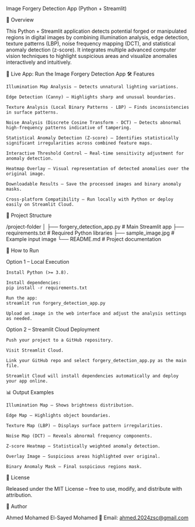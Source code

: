 Image Forgery Detection App (Python + Streamlit)

📌 Overview

This Python + Streamlit application detects potential forged or manipulated regions in digital images by combining illumination analysis, edge detection, texture patterns (LBP), noise frequency mapping (DCT), and statistical anomaly detection (z-score). It integrates multiple advanced computer vision techniques to highlight suspicious areas and visualize anomalies interactively and intuitively.

🔗 Live App: Run the Image Forgery Detection App
🛠 Features

    Illumination Map Analysis – Detects unnatural lighting variations.

    Edge Detection (Canny) – Highlights sharp and unusual boundaries.

    Texture Analysis (Local Binary Patterns - LBP) – Finds inconsistencies in surface patterns.

    Noise Analysis (Discrete Cosine Transform - DCT) – Detects abnormal high-frequency patterns indicative of tampering.

    Statistical Anomaly Detection (Z-score) – Identifies statistically significant irregularities across combined feature maps.

    Interactive Threshold Control – Real-time sensitivity adjustment for anomaly detection.

    Heatmap Overlay – Visual representation of detected anomalies over the original image.

    Downloadable Results – Save the processed images and binary anomaly masks.

    Cross-platform Compatibility – Run locally with Python or deploy easily on Streamlit Cloud.

📂 Project Structure

/project-folder
│
├── forgery_detection_app.py     # Main Streamlit app
├── requirements.txt             # Required Python libraries
├── sample_image.jpg             # Example input image
└── README.md                   # Project documentation

🚀 How to Run

Option 1 – Local Execution

    Install Python (>= 3.8).

    Install dependencies:
    pip install -r requirements.txt

    Run the app:
    streamlit run forgery_detection_app.py

    Upload an image in the web interface and adjust the analysis settings as needed.

Option 2 – Streamlit Cloud Deployment

    Push your project to a GitHub repository.

    Visit Streamlit Cloud.

    Link your GitHub repo and select forgery_detection_app.py as the main file.

    Streamlit Cloud will install dependencies automatically and deploy your app online.

📊 Output Examples

    Illumination Map – Shows brightness distribution.

    Edge Map – Highlights object boundaries.

    Texture Map (LBP) – Displays surface pattern irregularities.

    Noise Map (DCT) – Reveals abnormal frequency components.

    Z-score Heatmap – Statistically weighted anomaly detection.

    Overlay Image – Suspicious areas highlighted over original.

    Binary Anomaly Mask – Final suspicious regions mask.

📜 License

Released under the MIT License – free to use, modify, and distribute with attribution.

👤 Author

Ahmed Mohamed El-Sayed Mohamed
📧 Email: ahmed.2024zsc@gmail.com


